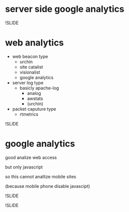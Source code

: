 # server side google analytics

!SLIDE
# web analytics
* web beacon type
    * urchin
    * site catalist
    * visionalist
    * google analytics
* server log type
    * basicly apache-log
        * analog
        * awstats
        * (urchin)
* packet caputure type
    * rtmetrics

!SLIDE
# google analytics

good analize web access

but only javascript

so this cannot anallize mobile sites

(because mobile phone disable javascipt)

!SLIDE


!SLIDE
